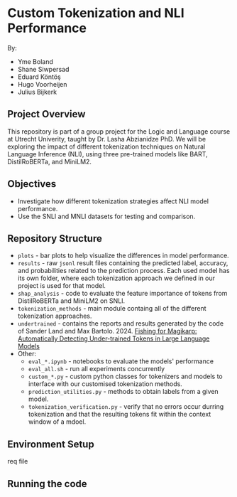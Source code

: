 # Custom Tokenization and NLI Performance

By:

- Yme Boland
- Shane Siwpersad
- Eduard Köntöş
- Hugo Voorheijen
- Julius Bijkerk

## Project Overview

This repository is part of a group project for the Logic and Language course at Utrecht Univerity, taught by Dr. Lasha Abzianidze PhD.
We will be exploring the impact of different tokenization techniques on Natural Language Inference (NLI), using three pre-trained models like BART, DistilRoBERTa, and MiniLM2.

## Objectives

- Investigate how different tokenization strategies affect NLI model performance.
- Use the SNLI and MNLI datasets for testing and comparison.

## Repository Structure

* `plots` - bar plots to help visualize the differences in model performance.
* `results` - raw `jsonl` result files containing the predicted label, accuracy, and probabilities related to the prediction process. Each used model has its own folder, where each tokenization approach we defined in our project is used for that model.
* `shap_analysis` - code to evaluate the feature importance of tokens from DistilRoBERTa and MiniLM2 on SNLI.
* `tokenization_methods` - main module containg all of the different tokenization approaches.
* `undertrained` - contains the reports and results generated by the code of Sander Land and Max Bartolo. 2024. [Fishing for Magikarp: Automatically Detecting Under-trained Tokens in Large Language Models](https://aclanthology.org/2024.emnlp-main.649/)
* Other:
    * `eval_*.ipynb` - notebooks to evaluate the models' performance 
    * `eval_all.sh` - run all experiments concurrently
    * `custom_*.py` - custom python classes for tokenizers and models to interface with our customised tokenization methods.
    * `prediction_utilities.py` - methods to obtain labels from a given model.
    * `tokenization_verification.py` - verify that no errors occur durring tokenization and that the resulting tokens fit within the context window of a mdoel.

## Environment Setup

req file

## Running the code
